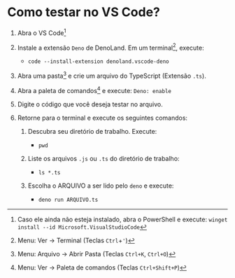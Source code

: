# Como testar no VS Code?

1. Abra o VS Code[^1]
2. Instale a extensão `Deno` de DenoLand. Em um terminal[^2], execute:

    - `code --install-extension denoland.vscode-deno`

3. Abra uma pasta[^3] e crie um arquivo do TypeScript (Extensão `.ts`).
4. Abra a paleta de comandos[^4] e execute: `Deno: enable`
5. Digite o código que você deseja testar no arquivo.
6. Retorne para o terminal e execute os seguintes comandos:

    1. Descubra seu diretório de trabalho. Execute:

        - `pwd`

    2. Liste os arquivos `.js` ou `.ts` do diretório de trabalho:

        - `ls *.ts`

    3. Escolha o ARQUIVO a ser lido pelo `deno` e execute:

        - `deno run ARQUIVO.ts`

[^1]: Caso ele ainda não esteja instalado, abra o PowerShell e execute: `winget install --id Microsoft.VisualStudioCode`
[^2]: Menu: Ver -> Terminal (Teclas `Ctrl`+`'`)
[^3]: Menu: Arquivo -> Abrir Pasta (Teclas `Ctrl+K`, `Ctrl+O`)
[^4]: Menu: Ver -> Paleta de comandos (Teclas `Ctrl+Shift+P`)
